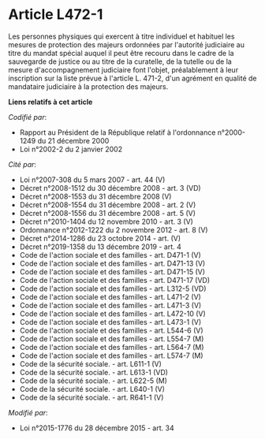 # Article L472-1

Les personnes physiques qui exercent à titre individuel et habituel les mesures de protection des majeurs ordonnées par
l'autorité judiciaire au titre du mandat spécial auquel il peut être recouru dans le cadre de la sauvegarde de justice ou au
titre de la curatelle, de la tutelle ou de la mesure d'accompagnement judiciaire font l'objet, préalablement à leur
inscription sur la liste prévue à l'article L. 471-2, d'un agrément en qualité de mandataire judiciaire à la protection des
majeurs.

**Liens relatifs à cet article**

_Codifié par_:

  - Rapport au Président de la République relatif à l'ordonnance n°2000-1249 du 21 décembre 2000
  - Loi n°2002-2 du 2 janvier 2002

_Cité par_:

  - Loi n°2007-308 du 5 mars 2007 - art. 44 (V)
  - Décret n°2008-1512 du 30 décembre 2008 - art. 3 (VD)
  - Décret n°2008-1553 du 31 décembre 2008 (V)
  - Décret n°2008-1554 du 31 décembre 2008 - art. 2 (V)
  - Décret n°2008-1556 du 31 décembre 2008 - art. 5 (V)
  - Décret n°2010-1404 du 12 novembre 2010 - art. 3 (V)
  - Ordonnance n°2012-1222 du 2 novembre 2012 - art. 8 (V)
  - Décret n°2014-1286 du 23 octobre 2014 - art. (V)
  - Décret n°2019-1358 du 13 décembre 2019 - art. 4
  - Code de l'action sociale et des familles - art. D471-1 (V)
  - Code de l'action sociale et des familles - art. D471-13 (V)
  - Code de l'action sociale et des familles - art. D471-15 (V)
  - Code de l'action sociale et des familles - art. D471-17 (VD)
  - Code de l'action sociale et des familles - art. L312-5 (VD)
  - Code de l'action sociale et des familles - art. L471-2 (V)
  - Code de l'action sociale et des familles - art. L471-3 (V)
  - Code de l'action sociale et des familles - art. L472-10 (V)
  - Code de l'action sociale et des familles - art. L473-1 (V)
  - Code de l'action sociale et des familles - art. L544-6 (V)
  - Code de l'action sociale et des familles - art. L554-7 (M)
  - Code de l'action sociale et des familles - art. L564-7 (M)
  - Code de l'action sociale et des familles - art. L574-7 (M)
  - Code de la sécurité sociale. - art. L611-1 (V)
  - Code de la sécurité sociale. - art. L613-1 (VD)
  - Code de la sécurité sociale. - art. L622-5 (M)
  - Code de la sécurité sociale. - art. L640-1 (V)
  - Code de la sécurité sociale. - art. R641-1 (V)

_Modifié par_:

  - Loi n°2015-1776 du 28 décembre 2015 - art. 34
